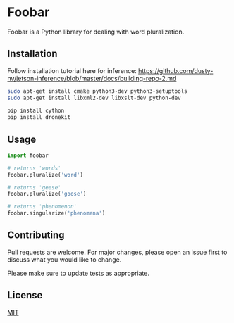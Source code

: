 # Foobar

Foobar is a Python library for dealing with word pluralization.

## Installation

Follow installation tutorial here for inference:
https://github.com/dusty-nv/jetson-inference/blob/master/docs/building-repo-2.md



```bash
sudo apt-get install cmake python3-dev python3-setuptools
sudo apt-get install libxml2-dev libxslt-dev python-dev
 
pip install cython
pip install dronekit 
```

## Usage

```python
import foobar

# returns 'words'
foobar.pluralize('word')

# returns 'geese'
foobar.pluralize('goose')

# returns 'phenomenon'
foobar.singularize('phenomena')
```

## Contributing

Pull requests are welcome. For major changes, please open an issue first
to discuss what you would like to change.

Please make sure to update tests as appropriate.

## License

[MIT](https://choosealicense.com/licenses/mit/)
